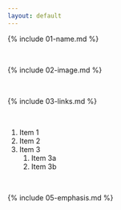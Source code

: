 ```yaml
---
layout: default
---
```


{% include 01-name.md %}

<br>

{% include 02-image.md %}

<br>

{% include 03-links.md %}

<br>

1. Item 1
2. Item 2
3. Item 3
   1. Item 3a
   2. Item 3b

<br>

{% include 05-emphasis.md %}
